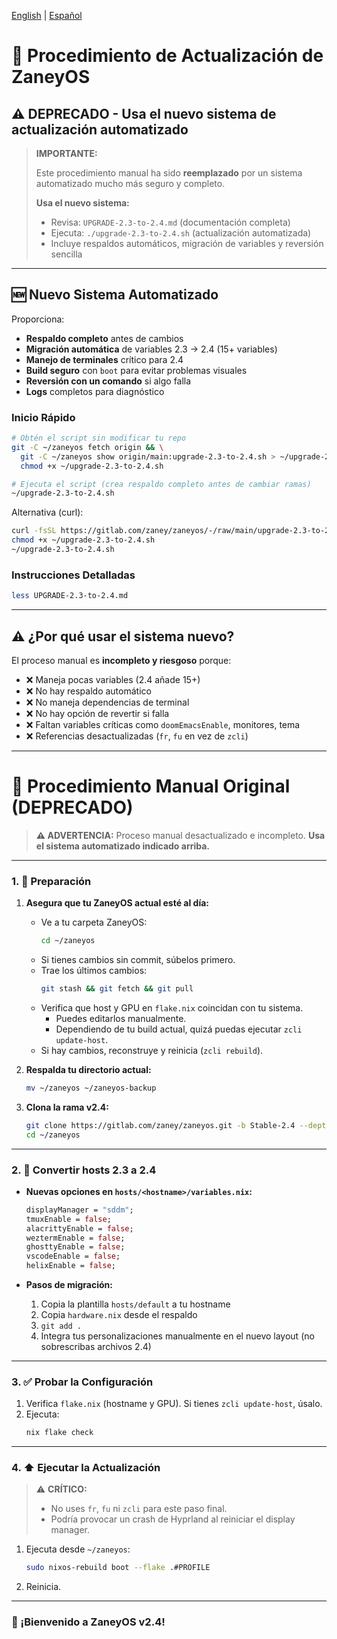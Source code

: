 [English](ZaneyOS-Upgrade.md) | [Español](ZaneyOS-Upgrade.es.md)

# 🚀 Procedimiento de Actualización de ZaneyOS

## ⚠️ DEPRECADO - Usa el nuevo sistema de actualización automatizado

> **IMPORTANTE:**
>
> Este procedimiento manual ha sido **reemplazado** por un sistema automatizado mucho más seguro y completo.
>
> **Usa el nuevo sistema:**
> - Revisa: `UPGRADE-2.3-to-2.4.md` (documentación completa)
> - Ejecuta: `./upgrade-2.3-to-2.4.sh` (actualización automatizada)
> - Incluye respaldos automáticos, migración de variables y reversión sencilla

---

## 🆕 Nuevo Sistema Automatizado

Proporciona:
- **Respaldo completo** antes de cambios
- **Migración automática** de variables 2.3 → 2.4 (15+ variables)
- **Manejo de terminales** crítico para 2.4
- **Build seguro** con `boot` para evitar problemas visuales
- **Reversión con un comando** si algo falla
- **Logs** completos para diagnóstico

### Inicio Rápido
```bash
# Obtén el script sin modificar tu repo
git -C ~/zaneyos fetch origin && \
  git -C ~/zaneyos show origin/main:upgrade-2.3-to-2.4.sh > ~/upgrade-2.3-to-2.4.sh && \
  chmod +x ~/upgrade-2.3-to-2.4.sh

# Ejecuta el script (crea respaldo completo antes de cambiar ramas)
~/upgrade-2.3-to-2.4.sh
```

Alternativa (curl):
```bash
curl -fsSL https://gitlab.com/zaney/zaneyos/-/raw/main/upgrade-2.3-to-2.4.sh -o ~/upgrade-2.3-to-2.4.sh
chmod +x ~/upgrade-2.3-to-2.4.sh
~/upgrade-2.3-to-2.4.sh
```

### Instrucciones Detalladas
```bash
less UPGRADE-2.3-to-2.4.md
```

---

## ⚠️ ¿Por qué usar el sistema nuevo?

El proceso manual es **incompleto y riesgoso** porque:
- ❌ Maneja pocas variables (2.4 añade 15+)
- ❌ No hay respaldo automático
- ❌ No maneja dependencias de terminal
- ❌ No hay opción de revertir si falla
- ❌ Faltan variables críticas como `doomEmacsEnable`, monitores, tema
- ❌ Referencias desactualizadas (`fr`, `fu` en vez de `zcli`)

---

# 📜 Procedimiento Manual Original (DEPRECADO)

> **⚠️ ADVERTENCIA:** Proceso manual desactualizado e incompleto.
> **Usa el sistema automatizado indicado arriba.**

---

### 1. 📝 Preparación

1. **Asegura que tu ZaneyOS actual esté al día:**
   - Ve a tu carpeta ZaneyOS:
     ```bash
     cd ~/zaneyos
     ```
   - Si tienes cambios sin commit, súbelos primero.
   - Trae los últimos cambios:
     ```bash
     git stash && git fetch && git pull
     ```
   - Verifica que host y GPU en `flake.nix` coincidan con tu sistema.
     - Puedes editarlos manualmente.
     - Dependiendo de tu build actual, quizá puedas ejecutar `zcli update-host`.
   - Si hay cambios, reconstruye y reinicia (`zcli rebuild`).

2. **Respalda tu directorio actual:**
   ```bash
   mv ~/zaneyos ~/zaneyos-backup
   ```

3. **Clona la rama v2.4:**
   ```bash
   git clone https://gitlab.com/zaney/zaneyos.git -b Stable-2.4 --depth=1
   cd ~/zaneyos
   ```

---

### 2. 🔄 Convertir hosts 2.3 a 2.4

- **Nuevas opciones en `hosts/<hostname>/variables.nix`:**
  ```nix
  displayManager = "sddm";
  tmuxEnable = false;
  alacrittyEnable = false;
  weztermEnable = false;
  ghosttyEnable = false;
  vscodeEnable = false;
  helixEnable = false;
  ```

- **Pasos de migración:**
  1. Copia la plantilla `hosts/default` a tu hostname
  2. Copia `hardware.nix` desde el respaldo
  3. `git add .`
  4. Integra tus personalizaciones manualmente en el nuevo layout (no sobrescribas archivos 2.4)

---

### 3. ✅ Probar la Configuración

1. Verifica `flake.nix` (hostname y GPU). Si tienes `zcli update-host`, úsalo.
2. Ejecuta:
   ```bash
   nix flake check
   ```

---

### 4. ⬆️ Ejecutar la Actualización

> ⚠️ **CRÍTICO:**
> - No uses `fr`, `fu` ni `zcli` para este paso final.
> - Podría provocar un crash de Hyprland al reiniciar el display manager.

1. Ejecuta desde `~/zaneyos`:
   ```bash
   sudo nixos-rebuild boot --flake .#PROFILE
   ```
2. Reinicia.

---

### 🎉 ¡Bienvenido a ZaneyOS v2.4!
